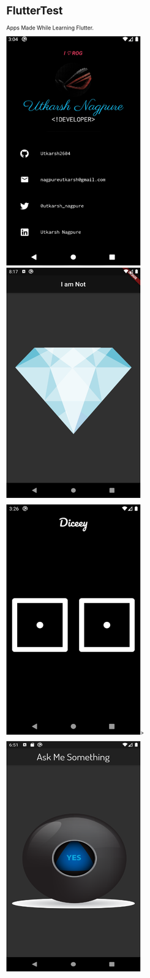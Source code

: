 # FlutterTest
 Apps Made While Learning Flutter.
 
 
 <img src="https://raw.githubusercontent.com/Utkarsh2604/FlutterTest/master/Screenshots/1.png?token=AJ6K4HXKMADH4UNIFSFFB726H24BE" width="350px" height="600px">
 
 <img src="https://github.com/Utkarsh2604/FlutterTest/blob/master/Screenshots/2.png" width="350px" height="600px">
 
 <img src="https://github.com/Utkarsh2604/FlutterTest/blob/master/Screenshots/4.png" width="350px" height="600px">>
 
 <img src="https://github.com/Utkarsh2604/FlutterTest/blob/master/Screenshots/5.png" width="350px" height="600px">
 
